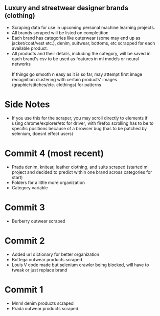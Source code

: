 ## Luxury and streetwear designer brands (clothing)
- Scraping data for use in upcoming personal machine learning projects.
- All brands scraped will be listed on completition
- Each brand has categories like outerwear (some may end up as jacket/coat/vest etc.), denim, suitwear, bottoms, etc scrapped for each available product.
- All products and their details, including the category, will be saved in each brand's csv to be used as features in ml models or neural networks
<br><br>
If things go smooth n easy as it is so far, may attempt first image recognition clustering with certain products' images (graphic/stitches/etc. clothings) for patterns

# Side Notes
- If you use this for the scraper, you may scroll directly to elements if using chrome/explorer/etc for driver; with firefox scrolling has to be to specific positions because of a browser bug (has to be patched by selenium, doesnt effect users)

# Commit 4 (most recent)
- Prada denim, knitear, leather clothing, and suits scraped (started ml project and decided to predict within one brand across categories for start)
- Folders for a little more organization
- Category variable

# Commit 3
- Burberry outwear scraped

# Commit 2
- Added url dictionary for better organization
- Bottega outwear products scraped
- Louis V code made but selenium crawler being blocked, will have to tweak or just replace brand

# Commit 1
- Mnml denim products scraped
- Prada outwear products scraped